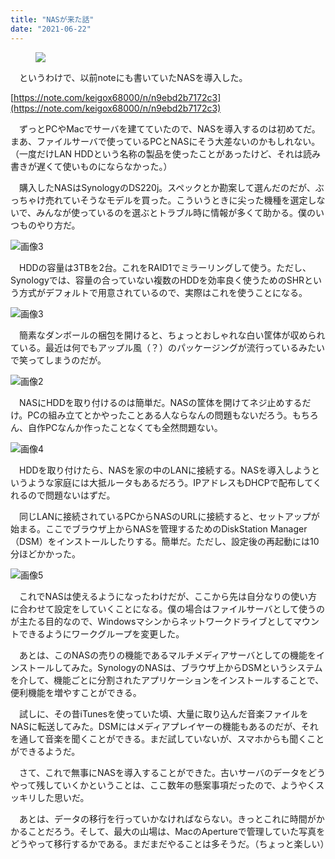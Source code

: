 ```yaml
---
title: "NASが来た話"
date: "2021-06-22"
---
```


<figure>

![](assets/n20da2e8bf3fe_1e4b496de0fda58e69c3263350ad545d.jpg)

</figure>

　というわけで、以前noteにも書いていたNASを導入した。

[https://note.com/keigox68000/n/n9ebd2b7172c3](https://note.com/keigox68000/n/n9ebd2b7172c3)

　ずっとPCやMacでサーバを建てていたので、NASを導入するのは初めてだ。まあ、ファイルサーバで使っているPCとNASにそう大差ないのかもしれない。（一度だけLAN HDDという名称の製品を使ったことがあったけど、それは読み書きが遅くて使いものにならなかった。）

　購入したNASはSynologyのDS220j。スペックとか勘案して選んだのだが、ぶっちゃけ売れていそうなモデルを買った。こういうときに尖った機種を選定しないで、みんなが使っているのを選ぶとトラブル時に情報が多くて助かる。僕のいつものやり方だ。

![画像3](assets/n20da2e8bf3fe_picture_pc_489de6085ec44b1bba3010bc9a9cda39.jpg)

　HDDの容量は3TBを2台。これをRAID1でミラーリングして使う。ただし、Synologyでは、容量の合っていない複数のHDDを効率良く使うためのSHRという方式がデフォルトで用意されているので、実際はこれを使うことになる。

![画像3](assets/n20da2e8bf3fe_picture_pc_8accdb0b9b129d56e2f4c4d7293e1bd9.jpg)

　簡素なダンボールの梱包を開けると、ちょっとおしゃれな白い筐体が収められている。最近は何でもアップル風（？）のパッケージングが流行っているみたいで笑ってしまうのだが。

![画像2](assets/n20da2e8bf3fe_picture_pc_9863a6754abcb69e365b76aec23d9c03.jpg)

　NASにHDDを取り付けるのは簡単だ。NASの筐体を開けてネジ止めするだけ。PCの組み立てとかやったことある人ならなんの問題もないだろう。もちろん、自作PCなんか作ったことなくても全然問題ない。

![画像4](assets/n20da2e8bf3fe_picture_pc_d154ba2b3a04c3cfffa1ae710882a275.jpg)

　HDDを取り付けたら、NASを家の中のLANに接続する。NASを導入しようというような家庭には大抵ルータもあるだろう。IPアドレスもDHCPで配布してくれるので問題ないはずだ。

　同じLANに接続されているPCからNASのURLに接続すると、セットアップが始まる。ここでブラウザ上からNASを管理するためのDiskStation Manager（DSM）をインストールしたりする。簡単だ。ただし、設定後の再起動には10分ほどかかった。

![画像5](assets/n20da2e8bf3fe_picture_pc_a14d5c7c30e4260da7097bec0462ddbf.jpg)

　これでNASは使えるようになったわけだが、ここから先は自分なりの使い方に合わせて設定をしていくことになる。僕の場合はファイルサーバとして使うのが主たる目的なので、Windowsマシンからネットワークドライブとしてマウントできるようにワークグループを変更した。

　あとは、このNASの売りの機能であるマルチメディアサーバとしての機能をインストールしてみた。SynologyのNASは、ブラウザ上からDSMというシステムを介して、機能ごとに分割されたアプリケーションをインストールすることで、便利機能を増やすことができる。

　試しに、その昔iTunesを使っていた頃、大量に取り込んだ音楽ファイルをNASに転送してみた。DSMにはメディアプレイヤーの機能もあるのだが、それを通して音楽を聞くことができる。まだ試していないが、スマホからも聞くことができるようだ。

　さて、これで無事にNASを導入することができた。古いサーバのデータをどうやって残していくかということは、ここ数年の懸案事項だったので、ようやくスッキリした思いだ。

　あとは、データの移行を行っていかなければならない。きっとこれに時間がかかることだろう。そして、最大の山場は、MacのApertureで管理していた写真をどうやって移行するかである。まだまだやることは多そうだ。（ちょっと楽しい）
